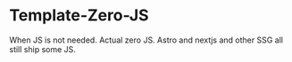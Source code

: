 # Template-Zero-JS
When JS is not needed. Actual zero JS. Astro and nextjs and other SSG all still ship some JS. 
